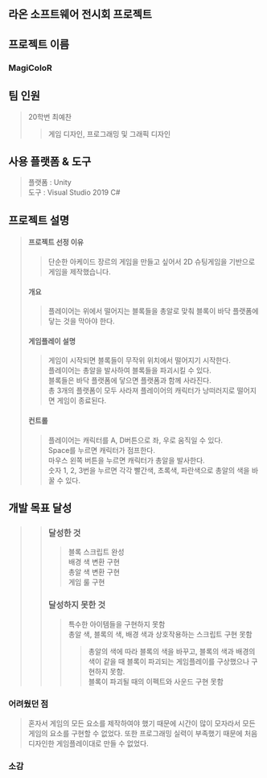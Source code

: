 ## 라온 소프트웨어 전시회 프로젝트
## 프로젝트 이름
### MagiColoR
## 팀 인원
> 20학번 최예찬
> > 게임 디자인, 프로그래밍 및 그래픽 디자인
## 사용 플랫폼 & 도구
> 플랫폼 : Unity <br>
> 도구 : Visual Studio 2019 C#
## 프로젝트 설명
> #### 프로젝트 선정 이유
> > 단순한 아케이드 장르의 게임을 만들고 싶어서 2D 슈팅게임을 기반으로 게임을 제작했습니다.
> #### 개요
> > 플레이어는 위에서 떨어지는 블록들을 총알로 맞춰 블록이 바닥 플랫폼에 닿는 것을 막아야 한다.
> #### 게임플레이 설명
> > 게임이 시작되면 블록들이 무작위 위치에서 떨어지기 시작한다.<br>
> > 플레이어는 총알을 발사하여 블록들을 파괴시킬 수 있다.<br>
> > 블록들은 바닥 플랫폼에 닿으면 플랫폼과 함께 사라진다.<br>
> > 총 3개의 플랫폼이 모두 사라져 플레이어의 캐릭터가 낭떠러지로 떨어지면 게임이 종료된다.
> #### 컨트롤
> > 플레이어는 캐릭터를 A, D버튼으로 좌, 우로 움직일 수 있다.<br>
> > Space를 누르면 캐릭터가 점프한다.<br>
> > 마우스 왼쪽 버튼을 누르면 캐릭터가 총알을 발사한다.<br>
> > 숫자 1, 2, 3번을 누르면 각각 빨간색, 초록색, 파란색으로 총알의 색을 바꿀 수 있다.<br>
## 개발 목표 달성
> > ### 달성한 것
> > > 블록 스크립트 완성<br>
> > > 배경 색 변환 구현<br>
> > > 총알 색 변환 구현<br>
> > > 게임 룰 구현 <br>
> > ### 달성하지 못한 것
> > > 특수한 아이템들을 구현하지 못함<br>
> > > 총알 색, 블록의 색, 배경 색과 상호작용하는 스크립트 구현 못함
> > > > 총알의 색에 따라 블록의 색을 바꾸고, 블록의 색과 배경의 색이 같을 때 블록이 파괴되는 게임플레이를 구상했으나 구현하지 못함.<br>
> > > 블록이 파괴될 때의 이펙트와 사운드 구현 못함

### 어려웠던 점
> 혼자서 게임의 모든 요소를 제작하여야 했기 때문에 시간이 많이 모자라서 모든 게임의 요소를 구현할 수 없었다. 또한 프로그래밍 실력이 부족했기 때문에 처음 디자인한 게임플레이대로 만들 수 없었다.
### 소감
